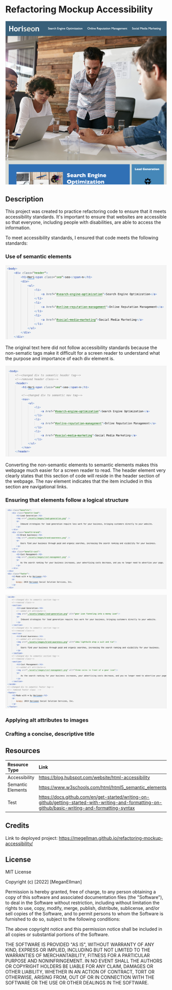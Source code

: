 # Refactoring Mockup Accessibility
![project landing page](/assets/images/mockup-page-screenshot.png)

## Description
This project was created to practice refactoring code to ensure that it meets accessibility standards. It's important to ensure that websites are accessible so that everyone, including people with disabilities, are able to access the information. 

To meet accessibility standards, I ensured that code meets the following standards:

### Use of semantic elements
![original html code](/assets/images/semantic-original.png)

The original text here did not follow accessibility standards because the non-sematic tags make it difficult for a screen reader to understand what the purpose and importance of each div element is. 

![modified html code](/assets/images/semantic-modified.png)

Converting the non-semantic elements to semantic elements makes this webpage much easier for a screen reader to read. The header element very clearly states that this section of code will reside in the header section of the webpage. The nav element indicates that the item included in this section are navigational links.

### Ensuring that elements follow a logical structure
![original html code](/assets/images/logical-structure-original.png)

![modified html code](/assets/images/logical-structure-modified.png)
### Applying alt attributes to images

### Crafting a concise, descriptive title




## Resources
|Resource Type| Link |
|:------|:-----|
|Accessibility| https://blog.hubspot.com/website/html-accessibility|
|Semantic Elements|https://www.w3schools.com/html/html5_semantic_elements.asp|
|Test|https://docs.github.com/en/get-started/writing-on-github/getting-started-with-writing-and-formatting-on-github/basic-writing-and-formatting-syntax|

## Credits
Link to deployed project: https://megellman.github.io/refactoring-mockup-accessibility/

## License
MIT License

Copyright (c) [2022] [MeganEllman]

Permission is hereby granted, free of charge, to any person obtaining a copy
of this software and associated documentation files (the "Software"), to deal
in the Software without restriction, including without limitation the rights
to use, copy, modify, merge, publish, distribute, sublicense, and/or sell
copies of the Software, and to permit persons to whom the Software is
furnished to do so, subject to the following conditions:

The above copyright notice and this permission notice shall be included in all
copies or substantial portions of the Software.

THE SOFTWARE IS PROVIDED "AS IS", WITHOUT WARRANTY OF ANY KIND, EXPRESS OR
IMPLIED, INCLUDING BUT NOT LIMITED TO THE WARRANTIES OF MERCHANTABILITY,
FITNESS FOR A PARTICULAR PURPOSE AND NONINFRINGEMENT. IN NO EVENT SHALL THE
AUTHORS OR COPYRIGHT HOLDERS BE LIABLE FOR ANY CLAIM, DAMAGES OR OTHER
LIABILITY, WHETHER IN AN ACTION OF CONTRACT, TORT OR OTHERWISE, ARISING FROM,
OUT OF OR IN CONNECTION WITH THE SOFTWARE OR THE USE OR OTHER DEALINGS IN THE
SOFTWARE.
